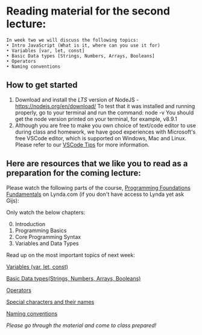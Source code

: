 # Reading material for the second lecture:

```
In week two we will discuss the following topics:
• Intro JavaScript (What is it, where can you use it for)
• Variables [var, let, const]
• Basic Data types [Strings, Numbers, Arrays, Booleans]
• Operators
• Naming conventions
```

## How to get started
1. Download and install the *LTS* version of NodeJS - https://nodejs.org/en/download/
To test that it was installed and running properly, go to your terminal and run the command: node -v You should get the node version printed on your terminal, for example, v8.9.1
2. Although you are free to make you own choice of text/code editor to use during class and homework, we have good experiences with Microsoft's free VSCode editor, which is supported on Windows, Mac and Linux. Please refer to our [VSCode Tips](./../../../../fundamantals/VSCodeTips/README.md) for more information.

## Here are resources that we like you to read as a preparation for the coming lecture:

Please watch the following parts of the course, [Programming Foundations Fundamentals](https://www.lynda.com/Programming-Foundations-tutorials/Welcome/83603/90426-4.html) on Lynda.com (if you don't have access to Lynda yet ask Gijs):

Only watch the below chapters:

0. Introduction
1. Programming Basics
2. Core Programming Syntax 
3. Variables and Data Types


Read up on the most important topics of next week:

[Variables (var, let, const)](http://javascript.info/variables)

[Basic Data types(Strings, Numbers, Arrays, Booleans)](https://github.com/HackYourFuture/fundamentals/blob/master/fundamentals/values.md)

[Operators](https://github.com/HackYourFuture/fundamentals/blob/master/fundamentals/operators.md)

[Special characters and their names](https://github.com/HackYourFuture/fundamentals/blob/master/fundamentals/names_of_special_characters.md)

[Naming conventions](https://github.com/HackYourFuture/fundamentals/blob/master/fundamentals/naming_conventions.md)


_Please go through the material and come to class prepared!_

